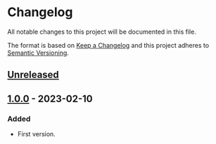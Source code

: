 # Changelog
All notable changes to this project will be documented in this file.

The format is based on [Keep a Changelog](https://keepachangelog.com/en/1.0.0/)
and this project adheres to [Semantic Versioning](https://semver.org/spec/v2.0.0.html).

## [Unreleased]

## [1.0.0] - 2023-02-10
### Added
- First version.

[Unreleased]: https://gitlab.com/yapo_team/yotf/experiments/scrappers/py-ms-cars/compare/master...develop
[1.0.0]: https://gitlab.com/yapo_team/yotf/experiments/scrappers/py-ms-cars/compare/v1.0.0...master
